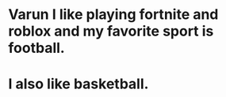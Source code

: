 # Varun I like playing fortnite and roblox and my favorite sport is football.
# I also like basketball.
